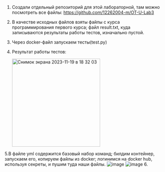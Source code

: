 1. Создали отдельный репозиторий для этой лабораторной, там можно посмотреть все файлы: https://github.com/12262004-m/OT-U-Lab3
2. В качестве исходных файлов взяты файлы с курса программирования первого курса; файл result.txt, куда записываются результаты работы тестов, изначально пустой.
3. Через docker-файл запускаем тесты(test.py)


4. Результат работы тестов:

   
    <img width="284" alt="Снимок экрана 2023-11-19 в 18 32 03" src="https://github.com/12262004-m/OT-U/assets/112974851/a8ede671-e443-4f64-afcb-4b0d01aad1ea">


    
5.В файле yml содержится базовый набор команд; билдим контейнер, запускаем его, копируем файлы из docker; логинимся на docker hub, используя секреты, и пушим туда наши файлы.
   ![image](https://github.com/12262004-m/OT-U/assets/112974851/37abf2e0-cff3-46f5-9d65-b0742efadc8f)
![image](https://github.com/12262004-m/OT-U/assets/112974851/5cf146f1-0b9c-4de5-8c70-95087f4dfb02)
6. 

